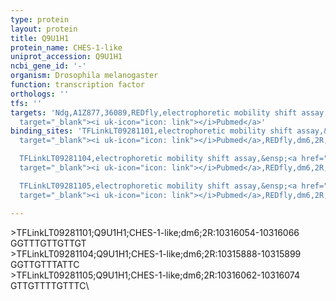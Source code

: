 ```yaml
---
type: protein
layout: protein
title: Q9U1H1
protein_name: CHES-1-like
uniprot_accession: Q9U1H1
ncbi_gene_id: '-'
organism: Drosophila melanogaster
function: transcription factor
orthologs: ''
tfs: ''
targets: 'Ndg,A1Z877,36089,REDfly,electrophoretic mobility shift assay,&ensp;<a href="https://www.ncbi.nlm.nih.gov/pubmed/?term=20965965%5Buid%5D+OR+22378636%5Buid%5D"
  target="_blank"><i uk-icon="icon: link"></i>Pubmed</a>'
binding_sites: 'TFLinkLT09281101,electrophoretic mobility shift assay,&ensp;<a href="https://www.ncbi.nlm.nih.gov/pubmed/?term=22378636;20965965%5Buid%5D"
  target="_blank"><i uk-icon="icon: link"></i>Pubmed</a>,REDfly,dm6,2R,10316054,10316066,NA

  TFLinkLT09281104,electrophoretic mobility shift assay,&ensp;<a href="https://www.ncbi.nlm.nih.gov/pubmed/?term=22378636;20965965%5Buid%5D"
  target="_blank"><i uk-icon="icon: link"></i>Pubmed</a>,REDfly,dm6,2R,10315888,10315899,NA

  TFLinkLT09281105,electrophoretic mobility shift assay,&ensp;<a href="https://www.ncbi.nlm.nih.gov/pubmed/?term=22378636;20965965%5Buid%5D"
  target="_blank"><i uk-icon="icon: link"></i>Pubmed</a>,REDfly,dm6,2R,10316062,10316074,NA'

---
```

\>TFLinkLT09281101;Q9U1H1;CHES-1-like;dm6;2R:10316054-10316066\GGTTTGTTGTTGT\\>TFLinkLT09281104;Q9U1H1;CHES-1-like;dm6;2R:10315888-10315899\GGTTGTTTATTC\\>TFLinkLT09281105;Q9U1H1;CHES-1-like;dm6;2R:10316062-10316074\GTTGTTTTGTTTC\